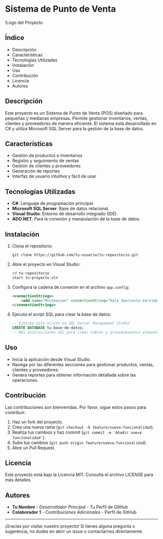# Sistema de Punto de Venta

!Logo del Proyecto

## Índice

- Descripción
- Características
- Tecnologías Utilizadas
- Instalación
- Uso
- Contribución
- Licencia
- Autores

## Descripción

Este proyecto es un Sistema de Punto de Venta (POS) diseñado para pequeñas y medianas empresas. Permite gestionar inventarios, ventas, clientes y proveedores de manera eficiente. El sistema está desarrollado en C# y utiliza Microsoft SQL Server para la gestión de la base de datos.

## Características

- Gestión de productos e inventarios
- Registro y seguimiento de ventas
- Gestión de clientes y proveedores
- Generación de reportes
- Interfaz de usuario intuitiva y fácil de usar

## Tecnologías Utilizadas

- **C#**: Lenguaje de programación principal.
- **Microsoft SQL Server**: Base de datos relacional.
- **Visual Studio**: Entorno de desarrollo integrado (IDE).
- **ADO.NET**: Para la conexión y manipulación de la base de datos.

## Instalación

1. Clona el repositorio:
    ```bash
    git clone https://github.com/tu-usuario/tu-repositorio.git
    ```
2. Abre el proyecto en Visual Studio:
    ```bash
    cd tu-repositorio
    start tu-proyecto.sln
    ```
3. Configura la cadena de conexión en el archivo `app.config`:
    ```xml
    <connectionStrings>
        <add name="MiConexion" connectionString="Data Source=tu-servidor;Initial Catalog=tu-base-de-datos;Integrated Security=True" providerName="System.Data.SqlClient" />
    </connectionStrings>
    ```
4. Ejecuta el script SQL para crear la base de datos:
    ```sql
    -- Ejecuta este script en SQL Server Management Studio
    CREATE DATABASE tu-base-de-datos;
    -- Más instrucciones SQL para crear tablas y procedimientos almacenados
    ```

## Uso

- Inicia la aplicación desde Visual Studio.
- Navega por las diferentes secciones para gestionar productos, ventas, clientes y proveedores.
- Genera reportes para obtener información detallada sobre las operaciones.

## Contribución

Las contribuciones son bienvenidas. Por favor, sigue estos pasos para contribuir:

1. Haz un fork del proyecto.
2. Crea una nueva rama (`git checkout -b feature/nueva-funcionalidad`).
3. Realiza tus cambios y haz commit (`git commit -m 'Añadir nueva funcionalidad'`).
4. Sube tus cambios (`git push origin feature/nueva-funcionalidad`).
5. Abre un Pull Request.

## Licencia

Este proyecto está bajo la Licencia MIT. Consulta el archivo LICENSE para más detalles.

## Autores

- **Tu Nombre** - *Desarrollador Principal* - Tu Perfil de GitHub
- **Colaborador 1** - *Contribuciones Adicionales* - Perfil de GitHub

---

¡Gracias por visitar nuestro proyecto! Si tienes alguna pregunta o sugerencia, no dudes en abrir un issue o contactarnos directamente.
